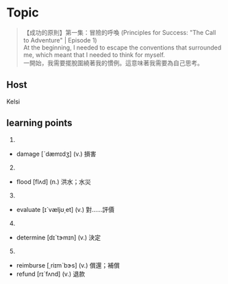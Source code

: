 # Topic

> 【成功的原則】第一集：冒險的呼喚 (Principles for Success: "The Call to Adventure" | Episode 1) <br>
> At the beginning, I needed to escape the conventions that surrounded me, which meant that I needed to think for myself.<br>
> 一開始，我需要擺脫圍繞著我的慣例。這意味著我需要為自己思考。<br>


## Host
Kelsi

## learning points
1. 
  * damage  [ˋdæmɪdʒ]  (v.)  損害
  
2. 
  * flood  [flʌd]  (n.)  洪水；水災
3. 
  * evaluate  [ɪˋvæljʊ͵et]  (v.)  對……評價
4. 
  * determine  [dɪˋtɝmɪn]  (v.)  決定
5. 
  * reimburse  [͵riɪmˋbɝs]  (v.)  償還；補償
  * refund  [rɪˋfʌnd]  (v.)  退款
